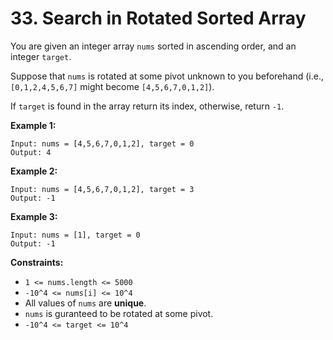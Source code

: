 # 33. Search in Rotated Sorted Array

You are given an integer array `nums` sorted in ascending order, and an
integer `target`.

Suppose that `nums` is rotated at some pivot unknown to you beforehand
(i.e., `[0,1,2,4,5,6,7]` might become `[4,5,6,7,0,1,2]`).

If `target` is found in the array return its index, otherwise,
return `-1`.

__Example 1:__

```
Input: nums = [4,5,6,7,0,1,2], target = 0
Output: 4
```

__Example 2:__

```
Input: nums = [4,5,6,7,0,1,2], target = 3
Output: -1
```

__Example 3:__

```
Input: nums = [1], target = 0
Output: -1
```

__Constraints:__

* `1 <= nums.length <= 5000`
* `-10^4 <= nums[i] <= 10^4`
* All values of `nums` are __unique__.
* `nums` is guranteed to be rotated at some pivot.
* `-10^4 <= target <= 10^4`
